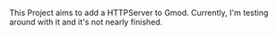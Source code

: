 This Project aims to add a HTTPServer to Gmod.
Currently, I'm testing around with it and it's not nearly finished.